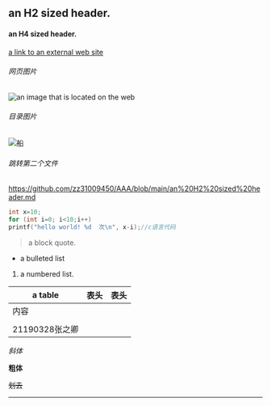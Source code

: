 ## an H2 sized header. ##

#### an H4 sized header. ####

[a link to an external web site](https://image.so.com/view?q=pig&src=srp&correct=pig&ancestor=list&cmsid=63f4e7cba0687e7644c8d845fcfcf814&cmras=0&cn=0&gn=0&kn=13&crn=0&bxn=20&fsn=93&cuben=0&pornn=0&manun=29&adstar=0&clw=284#id=0bea9f266e62655addcd917963990f15&currsn=0&ps=80&pc=80)
###### 网页图片 ######
![an image that is located on the web](https://i2-prod.mirror.co.uk/incoming/article7679528.ece/ALTERNATES/s615b/PEPPA-PIG-cartoon.jpg)
###### 目录图片 #######
![船](48053793_p0.jpg)
###### 跳转第二个文件 ######
<https://github.com/zz31009450/AAA/blob/main/an%20H2%20sized%20header.md>

``` c
int x=10;
for (int i=0; i<10;i++)
printf("hello world! %d  次\n", x-i);//c语言代码
```

> a block quote.

+ a bulleted list

1. a numbered list.

| a table        | 表头 | 表头 |
| -------------- | ---- | ---- |
| 内容           |      |      |
|                |      |      |
| 21190328张之卿 |      |      |


*斜体*

**粗体**

~~划去~~

---

